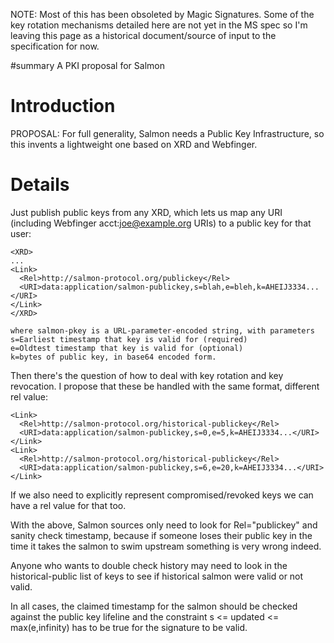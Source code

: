 NOTE: Most of this has been obsoleted by Magic Signatures.  Some of the key rotation mechanisms detailed here are not yet in the MS spec so I'm leaving this page as a historical document/source of input to the specification for now.

#summary A PKI proposal for Salmon

# Introduction #

PROPOSAL:  For full generality, Salmon needs a Public Key Infrastructure, so this invents a lightweight one based on XRD and Webfinger.

# Details #

Just publish public keys from any XRD, which lets us map any URI (including Webfinger acct:joe@example.org URIs) to a public key for that user:

```
<XRD>
...
<Link>
  <Rel>http://salmon-protocol.org/publickey</Rel>
  <URI>data:application/salmon-publickey,s=blah,e=bleh,k=AHEIJ3334...</URI>
</Link>
</XRD>

where salmon-pkey is a URL-parameter-encoded string, with parameters
s=Earliest timestamp that key is valid for (required)
e=Oldtest timestamp that key is valid for (optional)
k=bytes of public key, in base64 encoded form.
```

Then there's the question of how to deal with key rotation and key revocation.  I propose that these be handled with the same format, different rel value:

```
<Link>
  <Rel>http://salmon-protocol.org/historical-publickey</Rel>
  <URI>data:application/salmon-publickey,s=0,e=5,k=AHEIJ3334...</URI>
</Link>
<Link>
  <Rel>http://salmon-protocol.org/historical-publickey</Rel>
  <URI>data:application/salmon-publickey,s=6,e=20,k=AHEIJ3334...</URI>
</Link>
```

If we also need to explicitly represent compromised/revoked keys we can have a rel value for that too.

With the above, Salmon sources only need to look for Rel="publickey" and sanity check timestamp, because if someone loses their public key in the time it takes the salmon to swim upstream something is very wrong indeed.

Anyone who wants to double check history may need to look in the historical-public list of keys to see if historical salmon were valid or not valid.

In all cases, the claimed timestamp for the salmon should be checked against the public key lifeline and the constraint s <= updated <= max(e,infinity) has to be true for the signature to be valid.